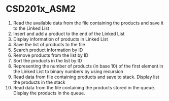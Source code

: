 # CSD201x_ASM2
1. Read the available data from the file containing the products and save it to the Linked List
2. Insert and add a product to the end of the Linked List
3. Display information of products in Linked List
4. Save the list of products to the file
5. Search product information by ID
6. Remove products from the list by ID
7. Sort the products in the list by ID
8. Representing the number of products (in base 10) of the first element in the Linked List to binary numbers by using recursion
9. Read data from file containing products and save to stack. Display list the products in the stack
10. Read data from the file containing the products stored in the queue. Display the products in the queue.
